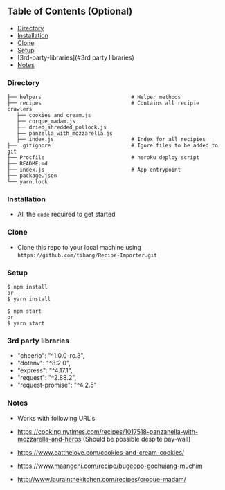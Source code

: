 ## Table of Contents (Optional)

- [Directory](#Directory)
- [Installation](#Installation)
- [Clone](#Clone)
- [Setup](#Setup)
- [3rd-party-libraries](#3rd party libraries)
- [Notes](#Notes)

### Directory

    ├── helpers                             # Helper methods
    ├── recipes                             # Contains all recipie crawlers
       ├── cookies_and_cream.js
       ├── corque_madam.js
       ├── dried_shredded_pollock.js
       ├── panzella_with_mozzarella.js
       ├── index.js                         # Index for all recipies
    ├── .gitignore                          # Igore files to be added to git
    ├── Procfile                            # heroku deploy script
    ├── README.md
    ├── index.js                            # App entrypoint
    ├── package.json
    └── yarn.lock

### Installation

- All the `code` required to get started

### Clone

- Clone this repo to your local machine using `https://github.com/tihang/Recipe-Importer.git`

### Setup

```shell
$ npm install
or
$ yarn install
```

```shell
$ npm start
or
$ yarn start
```

### 3rd party libraries

- "cheerio": "^1.0.0-rc.3",
- "dotenv": "^8.2.0",
- "express": "^4.17.1",
- "request": "^2.88.2",
- "request-promise": "^4.2.5"

### Notes

- Works with following URL's

- https://cooking.nytimes.com/recipes/1017518-panzanella-with-mozzarella-and-herbs (Should be possible despite pay-wall)
- https://www.eatthelove.com/cookies-and-cream-cookies/
- https://www.maangchi.com/recipe/bugeopo-gochujang-muchim
- http://www.laurainthekitchen.com/recipes/croque-madam/
